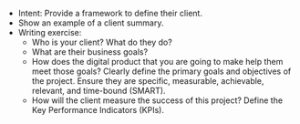 - Intent: Provide a framework to define their client.
- Show an example of a client summary.
- Writing exercise:
	- Who is your client? What do they do?
	- What are their business goals?
	- How does the digital product that you are going to make help them meet those goals? Clearly define the primary goals and objectives of the project. Ensure they are specific, measurable, achievable, relevant, and time-bound (SMART).
	- How will the client measure the success of this project? Define the Key Performance Indicators (KPIs).